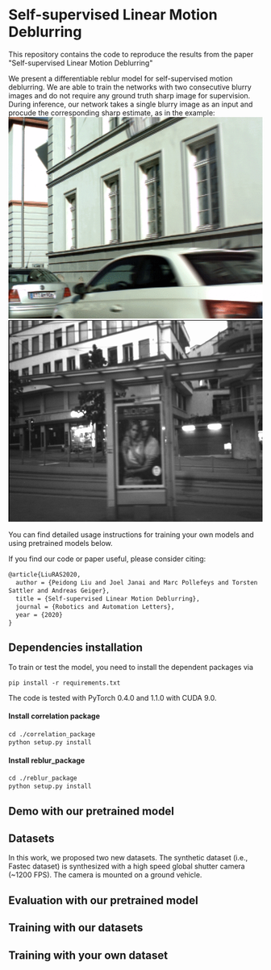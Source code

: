 # Self-supervised Linear Motion Deblurring

This repository contains the code to reproduce the results from the paper "Self-supervised Linear Motion Deblurring"

We present a differentiable reblur model for self-supervised motion deblurring. We are able to train the networks
with two consecutive blurry images and do not require any ground truth sharp image for supervision. During inference,
our network takes a single blurry image as an input and procude the corresponding sharp estimate, as in the example:
<img src="demo/demo_fastec.gif" height="400px"/> <img src="demo/demo_real.gif" height="400px"/>

You can find detailed usage instructions for training your own models and using pretrained models below.

If you find our code or paper useful, please consider citing:
```
@article{LiuRAS2020,
  author = {Peidong Liu and Joel Janai and Marc Pollefeys and Torsten Sattler and Andreas Geiger},
  title = {Self-supervised Linear Motion Deblurring},
  journal = {Robotics and Automation Letters},
  year = {2020}
}
```

## Dependencies installation
To train or test the model, you need to install the dependent packages via
```
pip install -r requirements.txt
```
The code is tested with PyTorch 0.4.0 and 1.1.0 with CUDA 9.0.

#### Install correlation package
```
cd ./correlation_package
python setup.py install
```

#### Install reblur_package
```
cd ./reblur_package
python setup.py install
```

## Demo with our pretrained model

## Datasets
In this work, we proposed two new datasets. The synthetic dataset
(i.e., Fastec dataset) is synthesized with a high speed global
shutter camera (~1200 FPS). The camera is mounted on a ground vehicle.

## Evaluation with our pretrained model

## Training with our datasets

## Training with your own dataset

